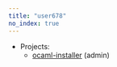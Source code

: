 ```yaml
---
title: "user678"
no_index: true
---
```


* Projects:
  * [ocaml-installer](/projects/ocaml-installer/) (admin)
